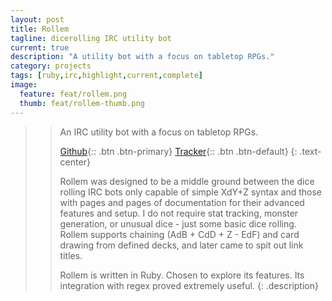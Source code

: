 ```yaml
---
layout: post
title: Rollem
tagline: dicerolling IRC utility bot
current: true
description: "A utility bot with a focus on tabletop RPGs."
category: projects
tags: [ruby,irc,highlight,current,complete]
image:
  feature: feat/rollem.png
  thumb: feat/rollem-thumb.png
---
```


> > An IRC utility bot with a focus on tabletop RPGs.
> > 
> > [Github](/github/Rollem){:: .btn .btn-primary}
> > [Tracker](/github/Rollem/issues){:: .btn .btn-default}
> > {: .text-center}
> > 
> > Rollem was designed to be a middle ground between the dice rolling IRC bots only capable of simple XdY+Z syntax and those with pages and pages of documentation for their advanced features and setup. I do not require stat tracking, monster generation, or unusual dice - just some basic dice rolling. Rollem supports chaining (AdB + CdD + Z - EdF) and card drawing from defined decks, and later came to spit out link titles.
> >
> > Rollem is written in Ruby. Chosen to explore its features. Its integration with regex proved extremely useful.
{: .description}